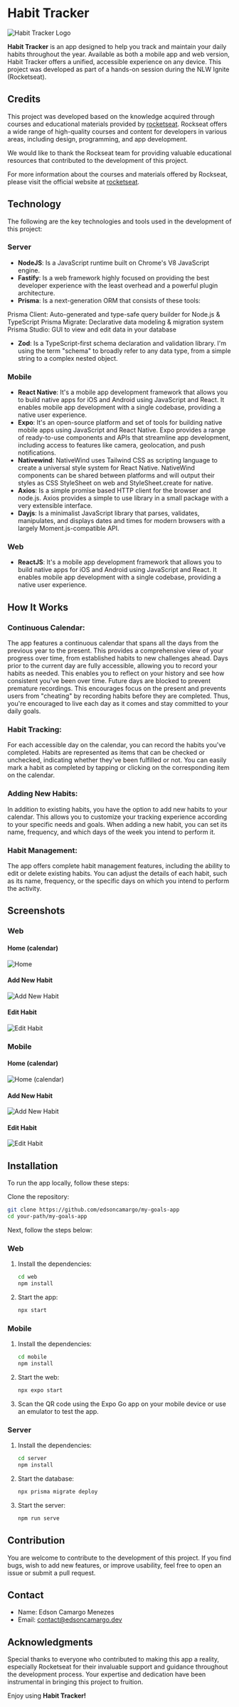 # Habit Tracker

![Habit Tracker Logo](./mobile/assets/icon.png)

**Habit Tracker** is an app designed to help you track and maintain your daily habits throughout the year. Available as both a mobile app and web version, Habit Tracker offers a unified, accessible experience on any device. This project was developed as part of a hands-on session during the NLW Ignite (Rocketseat).

## Credits

This project was developed based on the knowledge acquired through courses and educational materials provided by [rocketseat](https://www.rocketseat.com.br). Rockseat offers a wide range of high-quality courses and content for developers in various areas, including design, programming, and app development.

We would like to thank the Rockseat team for providing valuable educational resources that contributed to the development of this project.

For more information about the courses and materials offered by Rockseat, please visit the official website at [rocketseat](https://www.rocketseat.com.br).

## Technology

The following are the key technologies and tools used in the development of this project:

### Server

- **NodeJS**: Is a JavaScript runtime built on Chrome's V8 JavaScript engine.
- **Fastify**: Is a web framework highly focused on providing the best developer experience with the least overhead and a powerful plugin architecture.
- **Prisma**: Is a next-generation ORM that consists of these tools:

Prisma Client: Auto-generated and type-safe query builder for Node.js & TypeScript
Prisma Migrate: Declarative data modeling & migration system
Prisma Studio: GUI to view and edit data in your database

- **Zod**: Is a TypeScript-first schema declaration and validation library. I'm using the term "schema" to broadly refer to any data type, from a simple string to a complex nested object.

### Mobile

- **React Native**: It's a mobile app development framework that allows you to build native apps for iOS and Android using JavaScript and React. It enables mobile app development with a single codebase, providing a native user experience.
- **Expo**: It's an open-source platform and set of tools for building native mobile apps using JavaScript and React Native. Expo provides a range of ready-to-use components and APIs that streamline app development, including access to features like camera, geolocation, and push notifications.
- **Nativewind**: NativeWind uses Tailwind CSS as scripting language to create a universal style system for React Native. NativeWind components can be shared between platforms and will output their styles as CSS StyleSheet on web and StyleSheet.create for native.
- **Axios**: Is a simple promise based HTTP client for the browser and node.js. Axios provides a simple to use library in a small package with a very extensible interface.
- **Dayjs**: Is a minimalist JavaScript library that parses, validates, manipulates, and displays dates and times for modern browsers with a largely Moment.js-compatible API.

### Web

- **ReactJS**: It's a mobile app development framework that allows you to build native apps for iOS and Android using JavaScript and React. It enables mobile app development with a single codebase, providing a native user experience.

## How It Works

### Continuous Calendar:

The app features a continuous calendar that spans all the days from the previous year to the present. This provides a comprehensive view of your progress over time, from established habits to new challenges ahead.
Days prior to the current day are fully accessible, allowing you to record your habits as needed. This enables you to reflect on your history and see how consistent you've been over time.
Future days are blocked to prevent premature recordings. This encourages focus on the present and prevents users from "cheating" by recording habits before they are completed. Thus, you're encouraged to live each day as it comes and stay committed to your daily goals.

### Habit Tracking:

For each accessible day on the calendar, you can record the habits you've completed. Habits are represented as items that can be checked or unchecked, indicating whether they've been fulfilled or not.
You can easily mark a habit as completed by tapping or clicking on the corresponding item on the calendar.

### Adding New Habits:

In addition to existing habits, you have the option to add new habits to your calendar. This allows you to customize your tracking experience according to your specific needs and goals.
When adding a new habit, you can set its name, frequency, and which days of the week you intend to perform it.

### Habit Management:

The app offers complete habit management features, including the ability to edit or delete existing habits.
You can adjust the details of each habit, such as its name, frequency, or the specific days on which you intend to perform the activity.

## Screenshots

### Web

#### Home (calendar)

![Home](./web/assets/screenshots/1.png)

#### Add New Habit

![Add New Habit](./web/assets/screenshots/2.png)

#### Edit Habit

![Edit Habit](./web/assets/screenshots/2.png)

### Mobile

#### Home (calendar)

![Home (calendar)](./mobile/assets/screenshots/1.png)

#### Add New Habit

![Add New Habit](./mobile/assets/screenshots/2.png)

#### Edit Habit

![Edit Habit](./mobile/assets/screenshots/2.png)

## Installation

To run the app locally, follow these steps:

Clone the repository:

```bash
git clone https://github.com/edsoncamargo/my-goals-app
cd your-path/my-goals-app
```

Next, follow the steps below:

### Web

1. Install the dependencies:

   ```bash
   cd web
   npm install
   ```

2. Start the app:

   ```bash
   npx start
   ```

### Mobile

1. Install the dependencies:

   ```bash
   cd mobile
   npm install
   ```

2. Start the web:

   ```bash
   npx expo start
   ```

3. Scan the QR code using the Expo Go app on your mobile device or use an emulator to test the app.

### Server

1. Install the dependencies:

   ```bash
   cd server
   npm install
   ```

2. Start the database:

   ```bash
   npx prisma migrate deploy
   ```

3. Start the server:

   ```bash
   npm run serve
   ```

## Contribution

You are welcome to contribute to the development of this project. If you find bugs, wish to add new features, or improve usability, feel free to open an issue or submit a pull request.

## Contact

- Name: Edson Camargo Menezes
- Email: contact@edsoncamargo.dev

## Acknowledgments

Special thanks to everyone who contributed to making this app a reality, especially Rocketseat for their invaluable support and guidance throughout the development process. Your expertise and dedication have been instrumental in bringing this project to fruition.

Enjoy using **Habit Tracker!**
